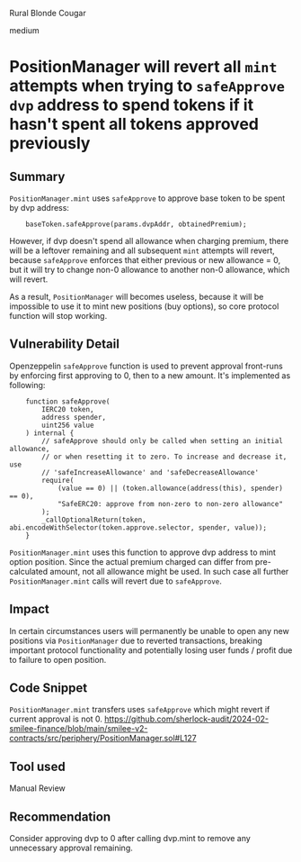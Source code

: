 Rural Blonde Cougar

medium

# PositionManager will revert all `mint` attempts when trying to `safeApprove` `dvp` address to spend tokens if it hasn't spent all tokens approved previously

## Summary

`PositionManager.mint` uses `safeApprove` to approve base token to be spent by dvp address:
```solidity
    baseToken.safeApprove(params.dvpAddr, obtainedPremium);
```

However, if dvp doesn't spend all allowance when charging premium, there will be a leftover remaining and all subsequent `mint` attempts will revert, because `safeApprove` enforces that either previous or new allowance = 0, but it will try to change non-0 allowance to another non-0 allowance, which will revert.

As a result, `PositionManager` will becomes useless, because it will be impossible to use it to mint new positions (buy options), so core protocol function will stop working.

## Vulnerability Detail

Openzeppelin `safeApprove` function is used to prevent approval front-runs by enforcing first approving to 0, then to a new amount. It's implemented as following:
```solidity
    function safeApprove(
        IERC20 token,
        address spender,
        uint256 value
    ) internal {
        // safeApprove should only be called when setting an initial allowance,
        // or when resetting it to zero. To increase and decrease it, use
        // 'safeIncreaseAllowance' and 'safeDecreaseAllowance'
        require(
            (value == 0) || (token.allowance(address(this), spender) == 0),
            "SafeERC20: approve from non-zero to non-zero allowance"
        );
        _callOptionalReturn(token, abi.encodeWithSelector(token.approve.selector, spender, value));
    }
```

`PositionManager.mint` uses this function to approve dvp address to mint option position. Since the actual premium charged can differ from pre-calculated amount, not all allowance might be used. In such case all further `PositionManager.mint` calls will revert due to `safeApprove`.

## Impact

In certain circumstances users will permanently be unable to open any new positions via `PositionManager` due to reverted transactions, breaking important protocol functionality and potentially losing user funds / profit due to failure to open position.

## Code Snippet

`PositionManager.mint` transfers uses `safeApprove` which might revert if current approval is not 0.
https://github.com/sherlock-audit/2024-02-smilee-finance/blob/main/smilee-v2-contracts/src/periphery/PositionManager.sol#L127

## Tool used

Manual Review

## Recommendation

Consider approving dvp to 0 after calling dvp.mint to remove any unnecessary approval remaining.